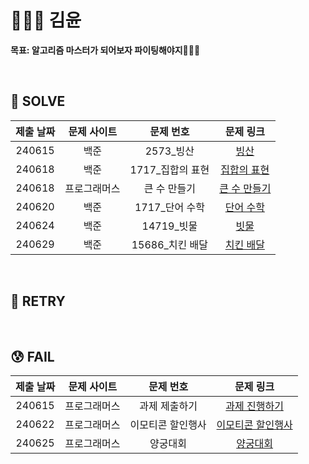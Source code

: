# 👩🏻‍💻 김윤 
**목표: 알고리즘 마스터가 되어보자 파이팅해야지🐻🐶🐯**

<br/>

## 🥰 SOLVE
|제출 날짜|문제 사이트|문제 번호|문제 링크|
|:-------:|:---------:|:-------:|:-------:|
|240615|백준|2573_빙산|[빙산](https://www.acmicpc.net/problem/2573)|
|240618|백준|1717_집합의 표현|[집합의 표현](https://www.acmicpc.net/problem/1717)|
|240618|프로그래머스|큰 수 만들기|[큰 수 만들기](https://school.programmers.co.kr/learn/courses/30/lessons/42883)|
|240620|백준|1717_단어 수학|[단어 수학](https://www.acmicpc.net/problem/1339)|
|240624|백준|14719_빗물|[빗물](https://www.acmicpc.net/problem/14719)|
|240629|백준|15686_치킨 배달|[치킨 배달](https://www.acmicpc.net/problem/15686)|

<br/>

## 🧐 RETRY

<br/>

## 😰 FAIL
|제출 날짜|문제 사이트|문제 번호|문제 링크|
|:-------:|:---------:|:-------:|:-------:|
|240615|프로그래머스|과제 제출하기|[과제 진행하기](https://school.programmers.co.kr/learn/courses/30/lessons/176962)|
|240622|프로그래머스|이모티콘 할인행사|[이모티콘 할인행사](https://school.programmers.co.kr/learn/courses/30/lessons/150368)|
|240625|프로그래머스|양궁대회|[양궁대회](https://school.programmers.co.kr/learn/courses/30/lessons/92342)|
